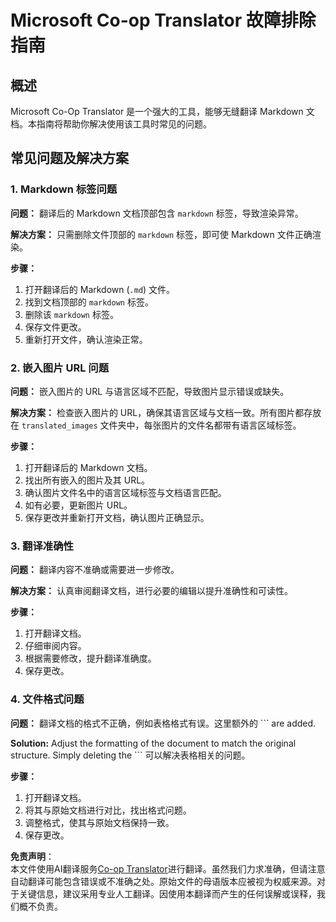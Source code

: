 <!--
CO_OP_TRANSLATOR_METADATA:
{
  "original_hash": "0788d7ebe4876c9be89132f48e09b26d",
  "translation_date": "2025-06-12T12:23:14+00:00",
  "source_file": "getting_started/troubleshooting.md",
  "language_code": "zh"
}
-->
# Microsoft Co-op Translator 故障排除指南


## 概述
Microsoft Co-Op Translator 是一个强大的工具，能够无缝翻译 Markdown 文档。本指南将帮助你解决使用该工具时常见的问题。

## 常见问题及解决方案

### 1. Markdown 标签问题
**问题：** 翻译后的 Markdown 文档顶部包含 `markdown` 标签，导致渲染异常。

**解决方案：** 只需删除文件顶部的 `markdown` 标签，即可使 Markdown 文件正确渲染。

**步骤：**
1. 打开翻译后的 Markdown (`.md`) 文件。
2. 找到文档顶部的 `markdown` 标签。
3. 删除该 `markdown` 标签。
4. 保存文件更改。
5. 重新打开文件，确认渲染正常。

### 2. 嵌入图片 URL 问题
**问题：** 嵌入图片的 URL 与语言区域不匹配，导致图片显示错误或缺失。

**解决方案：** 检查嵌入图片的 URL，确保其语言区域与文档一致。所有图片都存放在 `translated_images` 文件夹中，每张图片的文件名都带有语言区域标签。

**步骤：**
1. 打开翻译后的 Markdown 文档。
2. 找出所有嵌入的图片及其 URL。
3. 确认图片文件名中的语言区域标签与文档语言匹配。
4. 如有必要，更新图片 URL。
5. 保存更改并重新打开文档，确认图片正确显示。

### 3. 翻译准确性
**问题：** 翻译内容不准确或需要进一步修改。

**解决方案：** 认真审阅翻译文档，进行必要的编辑以提升准确性和可读性。

**步骤：**
1. 打开翻译文档。
2. 仔细审阅内容。
3. 根据需要修改，提升翻译准确度。
4. 保存更改。

### 4. 文件格式问题
**问题：** 翻译文档的格式不正确，例如表格格式有误。这里额外的 ``` are added.

**Solution:** Adjust the formatting of the document to match the original structure. Simply deleting the ``` 可以解决表格相关的问题。

**步骤：**
1. 打开翻译文档。
2. 将其与原始文档进行对比，找出格式问题。
3. 调整格式，使其与原始文档保持一致。
4. 保存更改。

**免责声明**：  
本文件使用AI翻译服务[Co-op Translator](https://github.com/Azure/co-op-translator)进行翻译。虽然我们力求准确，但请注意自动翻译可能包含错误或不准确之处。原始文件的母语版本应被视为权威来源。对于关键信息，建议采用专业人工翻译。因使用本翻译而产生的任何误解或误释，我们概不负责。